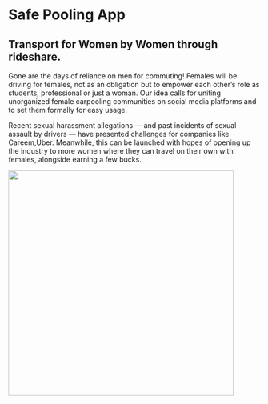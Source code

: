 Safe Pooling App
===================

## Transport for Women by Women through rideshare.

Gone are the days of reliance on men for commuting! Females will be driving for females, not as an obligation but to empower each other’s role as students, professional or just a woman. Our idea calls for uniting unorganized female carpooling communities on social media platforms and to set them formally for easy usage.

Recent sexual harassment allegations — and past incidents of sexual assault by drivers — have presented challenges for companies like Careem,Uber. Meanwhile, this can be launched with hopes of opening up the industry to more women where they can travel on their own with females, alongside earning a few bucks.


<img src="http://i.imgur.com/dio0DXF.png" width="450" />
